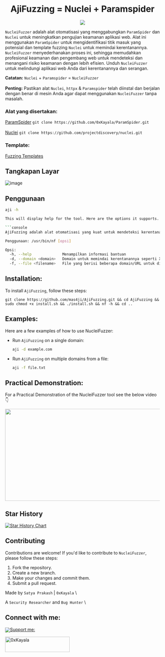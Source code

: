 <h1 align="center"> 
  AjiFuzzing = Nuclei + Paramspider
  <br>
</h1>

<p align="center">
<a href="https://github.com/mas4ji/AjiFuzzing/issues"><img src="https://img.shields.io/badge/contributions-welcome-brightgreen.svg?style=flat"></a>
</p>

`NucleiFuzzer` adalah alat otomatisasi yang menggabungkan `ParamSpider` dan `Nuclei` untuk meningkatkan pengujian keamanan aplikasi web. Alat ini menggunakan `ParamSpider` untuk mengidentifikasi titik masuk yang potensial dan template fuzzing `Nuclei` untuk memindai kerentanannya. `NucleiFuzzer` menyederhanakan proses ini, sehingga memudahkan profesional keamanan dan pengembang web untuk mendeteksi dan menangani risiko keamanan dengan lebih efisien. Unduh `NucleiFuzzer` untuk melindungi aplikasi web Anda dari kerentanannya dan serangan.

**Catatan:** `Nuclei` + `Paramspider` = `NucleiFuzzer` <br><br>
**Penting:** Pastikan alat `Nuclei`, `httpx` & `Paramspider` telah diinstal dan berjalan dengan benar di mesin Anda agar dapat menggunakan `NucleiFuzzer` tanpa masalah.

### Alat yang disertakan:
[ParamSpider](https://github.com/0xKayala/ParamSpider) `git clone https://github.com/0xKayala/ParamSpider.git`<br><br>
[Nuclei](https://github.com/projectdiscovery/nuclei) `git clone https://github.com/projectdiscovery/nuclei.git`

### Template:
[Fuzzing Templates](https://github.com/mas4ji/fuzzing-templates)

## Tangkapan Layar
![image](https://github.com/0xKayala/NucleiFuzzer/assets/16838353/d29d18e2-e5b4-4f5f-b1fd-351167fa7c31)


## Penggunaan

```sh
aji -h

This will display help for the tool. Here are the options it supports.

```console
AjiFuzzing adalah alat otomatisasi yang kuat untuk mendeteksi kerentanannya seperti XSS, SQLi, SSRF, Open-Redirect, dll. pada aplikasi web.

Penggunaan: /usr/bin/nf [opsi]

Opsi:
  -h, --help              Menampilkan informasi bantuan
  -d, --domain <domain>   Domain untuk memindai kerentanannya seperti XSS, SQLi, SSRF, Open-Redirect, dll.
  -f, --file <filename>   File yang berisi beberapa domain/URL untuk dipindai

```  

## Installation:

To install `AjiFuzzing`, follow these steps:

```
git clone https://github.com/mas4ji/AjiFuzzing.git && cd AjiFuzzing && sudo chmod +x install.sh && ./install.sh && nf -h && cd ..
```

## Examples:

Here are a few examples of how to use NucleiFuzzer:

- Run `AjiFuzzing` on a single domain:

  ```sh
  aji -d example.com
  ```

- Run `AjiFuzzing` on multiple domains from a file:

  ```sh
  aji -f file.txt
  ```

## Practical Demonstration:

For a Practical Demonstration of the NucleiFuzzer tool see the below video 👇 <br>

[<img src="https://img.youtube.com/vi/2K2gTCHt6kg/hqdefault.jpg" width="600" height="300"/>](https://www.youtube.com/embed/2K2gTCHt6kg)

## Star History

[![Star History Chart](https://api.star-history.com/svg?repos=0xKayala/NucleiFuzzer&type=Date)](https://star-history.com/#0xKayala/NucleiFuzzer&Date)

## Contributing

Contributions are welcome! If you'd like to contribute to `NucleiFuzzer`, please follow these steps:

1. Fork the repository.
2. Create a new branch.
3. Make your changes and commit them.
4. Submit a pull request.

Made by
`Satya Prakash` | `0xKayala` \

A `Security Researcher` and `Bug Hunter` \

## Connect with me:
<p align="left">
<a href="https://linkedin.com/in/mas4ji" target="blank"><img align="center" src="https://raw.githubusercontent.com/rahuldkjain/github-profile-readme-
</p>

## Support me:
<p><a href="https://www.buymeacoffee.com/mas4ji"> <img align="left" src="https://cdn.buymeacoffee.com/buttons/v2/default-yellow.png" height="50" width="210" alt="0xKayala" /></a></p><br><br>
